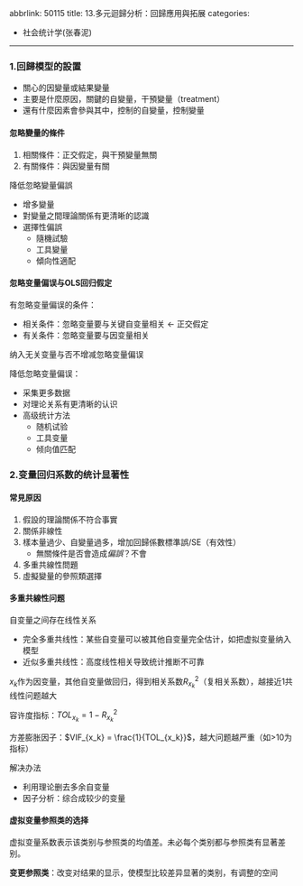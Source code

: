 abbrlink: 50115
title: 13.多元迴歸分析：回歸應用與拓展
categories:
  - 社会统计学(张春泥)
---
### 1.回歸模型的設置

- 關心的因變量或結果變量
- 主要是什麼原因，關鍵的自變量，干預變量（treatment）
- 還有什麼因素會參與其中，控制的自變量，控制變量

#### 忽略變量的條件

1. 相關條件：正交假定，與干預變量無關
2. 有關條件：與因變量有關

降低忽略變量偏誤

- 增多變量
- 對變量之間理論關係有更清晰的認識
- 選擇性偏誤
	- 隨機試驗
	- 工具變量
	- 傾向性適配

#### 忽略变量偏误与OLS回归假定

有忽略变量偏误的条件：

- 相关条件：忽略变量要与关键自变量相关 ← 正交假定
- 有关条件：忽略变量要与因变量相关

纳入无关变量与否不增减忽略变量偏误

降低忽略变量偏误：

- 采集更多数据
- 对理论关系有更清晰的认识
- 高级统计方法
    - 随机试验
    - 工具变量
    - 倾向值匹配

### 2.变量回归系数的统计显著性

#### 常見原因

1. 假設的理論關係不符合事實
2. 關係非線性
3. 樣本量過少、自變量過多，增加回歸係數標準誤/SE（有效性）
	- 無關條件是否會造成*偏誤*？不會
4. 多重共線性問題
5. 虛擬變量的參照類選擇

#### 多重共線性问题

自变量之间存在线性关系

- 完全多重共线性：某些自变量可以被其他自变量完全估计，如把虚拟变量纳入模型
- 近似多重共线性：高度线性相关导致统计推断不可靠

$x_k$作为因变量，其他自变量做回归，得到相关系数$R^2_{x_k}$（复相关系数），越接近1共线性问题越大

容许度指标：$TOL_{x_k} = 1-R^2_{x_k}$

方差膨胀因子：$VIF_{x_k} = \frac{1}{TOL_{x_k}}$，越大问题越严重（如>10为指标）

解决办法

- 利用理论删去多余自变量
- 因子分析：综合成较少的变量

#### 虚拟变量参照类的选择

虚拟变量系数表示该类别与参照类的均值差。未必每个类别都与参照类有显著差别。

**变更参照类**：改变对结果的显示，使模型比较差异显著的类别，有调整的空间